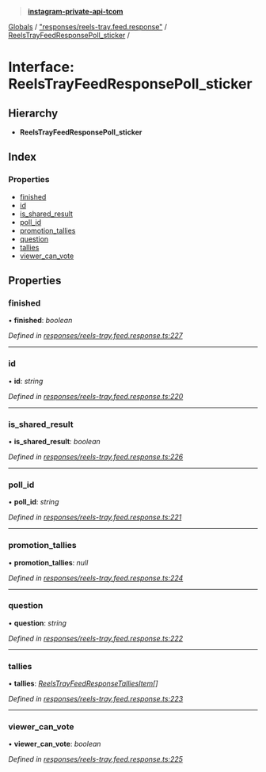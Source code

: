 > **[instagram-private-api-tcom](../README.md)**

[Globals](../README.md) / ["responses/reels-tray.feed.response"](../modules/_responses_reels_tray_feed_response_.md) / [ReelsTrayFeedResponsePoll_sticker](_responses_reels_tray_feed_response_.reelstrayfeedresponsepoll_sticker.md) /

# Interface: ReelsTrayFeedResponsePoll_sticker

## Hierarchy

* **ReelsTrayFeedResponsePoll_sticker**

## Index

### Properties

* [finished](_responses_reels_tray_feed_response_.reelstrayfeedresponsepoll_sticker.md#finished)
* [id](_responses_reels_tray_feed_response_.reelstrayfeedresponsepoll_sticker.md#id)
* [is_shared_result](_responses_reels_tray_feed_response_.reelstrayfeedresponsepoll_sticker.md#is_shared_result)
* [poll_id](_responses_reels_tray_feed_response_.reelstrayfeedresponsepoll_sticker.md#poll_id)
* [promotion_tallies](_responses_reels_tray_feed_response_.reelstrayfeedresponsepoll_sticker.md#promotion_tallies)
* [question](_responses_reels_tray_feed_response_.reelstrayfeedresponsepoll_sticker.md#question)
* [tallies](_responses_reels_tray_feed_response_.reelstrayfeedresponsepoll_sticker.md#tallies)
* [viewer_can_vote](_responses_reels_tray_feed_response_.reelstrayfeedresponsepoll_sticker.md#viewer_can_vote)

## Properties

###  finished

• **finished**: *boolean*

*Defined in [responses/reels-tray.feed.response.ts:227](https://github.com/cuonglnhust/instagram-private-api-tcom/blob/3e16058/src/responses/reels-tray.feed.response.ts#L227)*

___

###  id

• **id**: *string*

*Defined in [responses/reels-tray.feed.response.ts:220](https://github.com/cuonglnhust/instagram-private-api-tcom/blob/3e16058/src/responses/reels-tray.feed.response.ts#L220)*

___

###  is_shared_result

• **is_shared_result**: *boolean*

*Defined in [responses/reels-tray.feed.response.ts:226](https://github.com/cuonglnhust/instagram-private-api-tcom/blob/3e16058/src/responses/reels-tray.feed.response.ts#L226)*

___

###  poll_id

• **poll_id**: *string*

*Defined in [responses/reels-tray.feed.response.ts:221](https://github.com/cuonglnhust/instagram-private-api-tcom/blob/3e16058/src/responses/reels-tray.feed.response.ts#L221)*

___

###  promotion_tallies

• **promotion_tallies**: *null*

*Defined in [responses/reels-tray.feed.response.ts:224](https://github.com/cuonglnhust/instagram-private-api-tcom/blob/3e16058/src/responses/reels-tray.feed.response.ts#L224)*

___

###  question

• **question**: *string*

*Defined in [responses/reels-tray.feed.response.ts:222](https://github.com/cuonglnhust/instagram-private-api-tcom/blob/3e16058/src/responses/reels-tray.feed.response.ts#L222)*

___

###  tallies

• **tallies**: *[ReelsTrayFeedResponseTalliesItem](_responses_reels_tray_feed_response_.reelstrayfeedresponsetalliesitem.md)[]*

*Defined in [responses/reels-tray.feed.response.ts:223](https://github.com/cuonglnhust/instagram-private-api-tcom/blob/3e16058/src/responses/reels-tray.feed.response.ts#L223)*

___

###  viewer_can_vote

• **viewer_can_vote**: *boolean*

*Defined in [responses/reels-tray.feed.response.ts:225](https://github.com/cuonglnhust/instagram-private-api-tcom/blob/3e16058/src/responses/reels-tray.feed.response.ts#L225)*